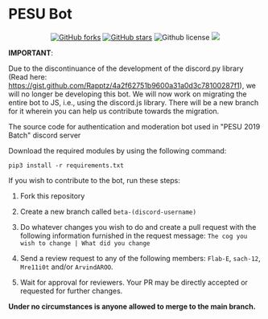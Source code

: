 # PESU Bot

<p align="center">
    <a href="https://github.com/sach-12/pesu-bot/issues" alt="issues">
    <img alt="GitHub forks" src="https://img.shields.io/github/issues/sach-12/pesu-bot"></a>
    <a href="https://github.com/sach-12/pesu-bot/stargazers" alt="Stars">
    <img alt="GitHub stars" src="https://img.shields.io/github/stars/sach-12/pesu-bot"></a>
    <img alt="Github license" src="https://img.shields.io/github/license/sach-12/pesu-bot"></a>
    <a href="https://github.com/sach-12/pesu-bot/contributors" alt="Contributors">
    <img src="https://img.shields.io/github/contributors/sach-12/pesu-bot"/></a>
    
</p>

**IMPORTANT**:

Due to the discontinuance of the development of the discord.py library (Read here: https://gist.github.com/Rapptz/4a2f62751b9600a31a0d3c78100287f1), we will no longer be developing this bot. We will now work on migrating the entire bot to JS, i.e., using the discord.js library. There will be a new branch for it wherein you can help us contribute towards the migration.



The source code for authentication and moderation bot used in "PESU 2019 Batch" discord server

Download the required modules by using the following command:

`pip3 install -r requirements.txt`

If you wish to contribute to the bot, run these steps:

1. Fork this repository

2. Create a new branch called `beta-(discord-username)`

3. Do whatever changes you wish to do and create a pull request with the following information furnished in the request message: `The cog you wish to change | What did you change`

4. Send a review request to any of the following members: `Flab-E`, `sach-12`, `Mre11i0t` and/or `ArvindAROO`.

5. Wait for approval for reviewers. Your PR may be directly accepted or requested for further changes.

**Under no circumstances is anyone allowed to merge to the main branch.**
